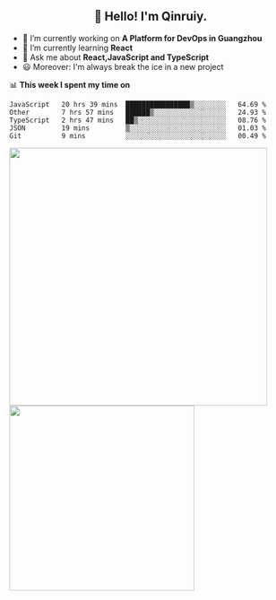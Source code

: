 <h2 align="center">👋 Hello! I'm Qinruiy.</h2>


- 🔭 I’m currently working on **A Platform for DevOps in Guangzhou**
- 🌱 I’m currently learning **React**
- 💬 Ask me about **React,JavaScript and TypeScript**
- 😃 Moreover: I'm always break the ice in a new project

📊 **This week I spent my time on**

<!--START_SECTION:waka-->
```text
JavaScript   20 hrs 39 mins  ████████████████▒░░░░░░░░   64.69 % 
Other        7 hrs 57 mins   ██████▒░░░░░░░░░░░░░░░░░░   24.93 % 
TypeScript   2 hrs 47 mins   ██▒░░░░░░░░░░░░░░░░░░░░░░   08.76 % 
JSON         19 mins         ▒░░░░░░░░░░░░░░░░░░░░░░░░   01.03 % 
Git          9 mins          ░░░░░░░░░░░░░░░░░░░░░░░░░   00.49 % 
```
<!--END_SECTION:waka-->

<p>
<img align="left" width="460" src="https://github-readme-stats.vercel.app/api?username=Qinruiy&custom_title=Qrinruiy's Github Stats&theme=graywhite&hide_border=true"/> <img align="left" width="330" src="https://github-readme-stats.vercel.app/api/top-langs/?username=Qinruiy&layout=compact&theme=graywhite&hide_border=true"/>
</p>
